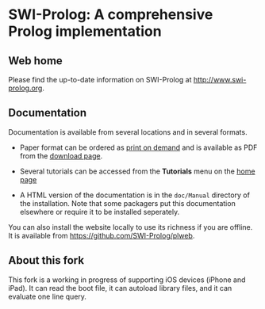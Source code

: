 # SWI-Prolog: A comprehensive Prolog implementation

## Web home

Please find the up-to-date information on SWI-Prolog at
http://www.swi-prolog.org.

## Documentation

Documentation  is  available  from  several  locations  and  in  several
formats.

  - Paper format can be ordered as [print on
  demand](http://books.google.de/books?id=7AeiAwAAQBAJ&hl=en) and is
  available as PDF from the [download
  page](http://www.swi-prolog.org/download/devel).

  - Several tutorials can be accessed from the __Tutorials__ menu on
  the [home page](http://www.swi-prolog.org)

  - A HTML version of the documentation is in the `doc/Manual` directory
  of the installation.  Note that some packagers put this documentation
  elsewhere or require it to be installed seperately.

You can also install the website locally to  use its richness if you are
offline. It is available from https://github.com/SWI-Prolog/plweb.

## About this fork

This fork is a working in progress of supporting iOS devices (iPhone and iPad).  It can read the boot file, it can autoload library files, and it can evaluate one line query.
